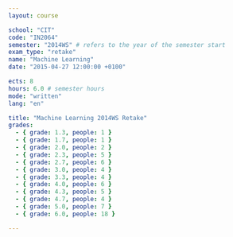 ```yaml
---
layout: course

school: "CIT"
code: "IN2064"
semester: "2014WS" # refers to the year of the semester start
exam_type: "retake"
name: "Machine Learning"
date: "2015-04-27 12:00:00 +0100"

ects: 8
hours: 6.0 # semester hours
mode: "written"
lang: "en"

title: "Machine Learning 2014WS Retake"
grades:
  - { grade: 1.3, people: 1 }
  - { grade: 1.7, people: 1 }
  - { grade: 2.0, people: 2 }
  - { grade: 2.3, people: 5 }
  - { grade: 2.7, people: 6 }
  - { grade: 3.0, people: 4 }
  - { grade: 3.3, people: 4 }
  - { grade: 4.0, people: 6 }
  - { grade: 4.3, people: 5 }
  - { grade: 4.7, people: 4 }
  - { grade: 5.0, people: 7 }
  - { grade: 6.0, people: 18 }

---
```

